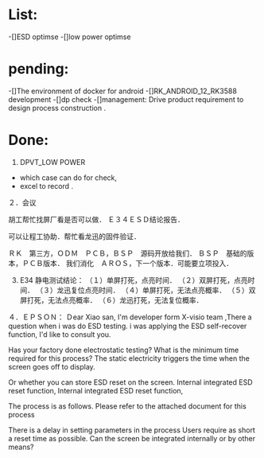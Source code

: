 
# List:
-[]ESD optimse
-[]low power optimse

# pending:
-[]The environment of docker  for android
-[]RK_ANDROID_12_RK3588 development 
-[]dp check
-[]management: Drive product requirement to design process construction .

# Done:
1. DPVT_LOW POWER  
- which case can do for check,
- excel to record .

２．会议

胡工帮忙找屏厂看是否可以做．
Ｅ３４ＥＳＤ结论报告．


可以让程工协助．帮忙看龙迅的固件验证．

ＲＫ　第三方，ＯＤＭ　ＰＣＢ，ＢＳＰ　源码开放给我们．
ＢＳＰ　基础的版本，ＰＣＢ版本．
我们消化　ＡＲＯＳ，下一个版本．可能要立项投入．

3. E34 静电测试结论：
（１）单屏打死，点亮时间．
（２）双屏打死，点亮时间．
（３）龙迅复位点亮时间．
（４）单屏打死，无法点亮概率．
（５）双屏打死，无法点亮概率．
（６）龙迅打死，无法复位概率．

 

４．ＥＰＳＯＮ：
Ｄear Xiao san,
I'm developer form X-visio team ,There a  question when i was do  ESD testing.
i was applying the ESD self-recover function, 
I'd like to consult you.

Has your factory done electrostatic testing? What is the minimum time required for this process? The static electricity triggers the time when the screen goes off to display.

Or whether you can store ESD reset on the screen.
Internal integrated ESD reset function,
Internal integrated ESD reset function,

The process is as follows. Please refer to the attached document for this process

There is a delay in setting parameters in the process
Users require as short a reset time as possible. Can the screen be integrated internally or by other means?

